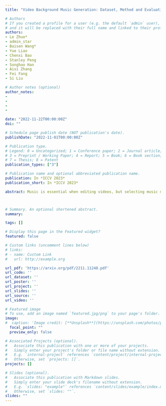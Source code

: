 ```yaml
---
title: "Video Background Music Generation: Dataset, Method and Evaluation"

# Authors
# If you created a profile for a user (e.g. the default `admin` user), write the username (folder name) here 
# and it will be replaced with their full name and linked to their profile.
authors:
- Le Zhuo*
- admin_star
- Baisen Wang*
- Yue Liao
- Chenxi Bao
- Stanley Peng
- Songhao Han
- Aixi Zhang
- Fei Fang
- Si Liu

# Author notes (optional)
author_notes:
- 
- 
- 
- 

date: "2022-11-22T00:00:00Z"
doi: ""

# Schedule page publish date (NOT publication's date).
publishDate: "2022-11-01T00:00:00Z"

# Publication type.
# Legend: 0 = Uncategorized; 1 = Conference paper; 2 = Journal article;
# 3 = Preprint / Working Paper; 4 = Report; 5 = Book; 6 = Book section;
# 7 = Thesis; 8 = Patent
publication_types: ["3"]

# Publication name and optional abbreviated publication name.
publication: In *ICCV 2023*
publication_short: In *ICCV 2023*

abstract: Music is essential when editing videos, but selecting music manually is difficult and time-consuming. Thus, we seek to automatically generate background music tracks given video input. This is a challenging task since it requires plenty of paired videos and music to learn their correspondence. Unfortunately, there exist no such datasets. To close this gap, we introduce a dataset, benchmark model, and evaluation metric for video background music generation. We introduce SymMV, a video and symbolic music dataset, along with chord, rhythm, melody, and accompaniment annotations. To the best of our knowledge, it is the first video-music dataset with high-quality symbolic music and detailed annotations. We also propose a benchmark video background music generation framework named V-MusProd, which utilizes music priors of chords, melody, and accompaniment along with video-music relations of semantic, color, and motion features. To address the lack of objective metrics for video-music correspondence, we propose a retrieval-based metric VMCP built upon a powerful video-music representation learning model. Experiments show that with our dataset, V-MusProd outperforms the state-of-the-art method in both music quality and correspondence with videos. We believe our dataset, benchmark model, and evaluation metric will boost the development of video background music generation.



# Summary. An optional shortened abstract.
summary: 

tags: []

# Display this page in the Featured widget?
featured: false

# Custom links (uncomment lines below)
# links:
# - name: Custom Link
#   url: http://example.org

url_pdf: 'https://arxiv.org/pdf/2211.11248.pdf'
url_code: ''
url_dataset: ''
url_poster: ''
url_project: ''
url_slides: ''
url_source: ''
url_video: ''

# Featured image
# To use, add an image named `featured.jpg/png` to your page's folder. 
image:
#  caption: 'Image credit: [**Unsplash**](https://unsplash.com/photos/pLCdAaMFLTE)'
  focal_point: ""
  preview_only: false

# Associated Projects (optional).
#   Associate this publication with one or more of your projects.
#   Simply enter your project's folder or file name without extension.
#   E.g. `internal-project` references `content/project/internal-project/index.md`.
#   Otherwise, set `projects: []`.
projects: []

# Slides (optional).
#   Associate this publication with Markdown slides.
#   Simply enter your slide deck's filename without extension.
#   E.g. `slides: "example"` references `content/slides/example/index.md`.
#   Otherwise, set `slides: ""`.
slides: ""
---
```


